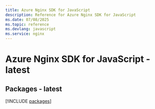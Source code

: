 ```yaml
---
title: Azure Nginx SDK for JavaScript
description: Reference for Azure Nginx SDK for JavaScript
ms.date: 07/08/2025
ms.topic: reference
ms.devlang: javascript
ms.service: nginx
---
```

# Azure Nginx SDK for JavaScript - latest
## Packages - latest
[!INCLUDE [packages](nginx-index.md)]